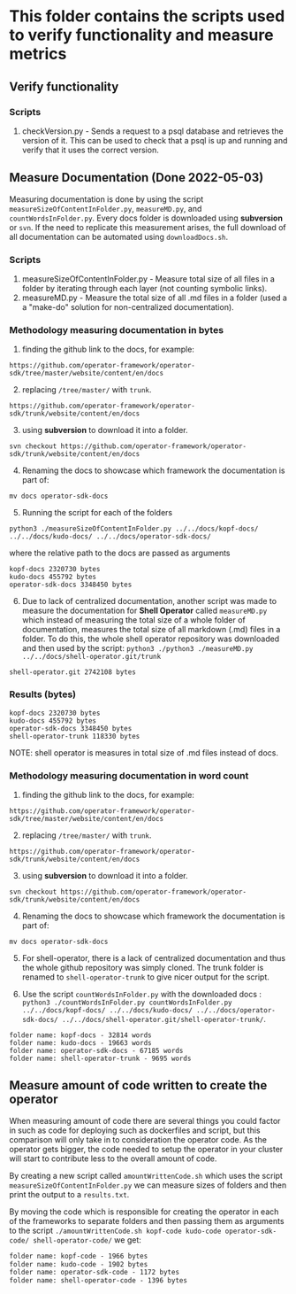 # This folder contains the scripts used to verify functionality and measure metrics 

## Verify functionality
### Scripts
1. checkVersion.py - 
   Sends a request to a psql database and retrieves the version of it.
   This can be used to check that a psql is up and running and verify that it uses the correct version.


## Measure Documentation (Done 2022-05-03)

Measuring documentation is done by using the script `measureSizeOfContentInFolder.py`, `measureMD.py`, and `countWordsInFolder.py`. Every docs folder is downloaded using **subversion** or `svn`.
If the need to replicate this measurement arises, the full download of all documentation can be automated using `downloadDocs.sh`.

### Scripts
1. measureSizeOfContentInFolder.py -
   Measure total size of all files in a folder by iterating through each layer (not counting symbolic links).
2. measureMD.py -
   Measure the total size of all .md files in a folder (used a a "make-do" solution for non-centralized documentation).


### Methodology measuring documentation in bytes

1. finding the github link to the docs, for example:
```
https://github.com/operator-framework/operator-sdk/tree/master/website/content/en/docs
```
2. replacing `/tree/master/` with `trunk`.
```
https://github.com/operator-framework/operator-sdk/trunk/website/content/en/docs
```
3. using **subversion** to download it into a folder.

```console
svn checkout https://github.com/operator-framework/operator-sdk/trunk/website/content/en/docs
```
4. Renaming the docs to showcase which framework the documentation is part of:
```console
mv docs operator-sdk-docs
```
5. Running the script for each of the folders
```
python3 ./measureSizeOfContentInFolder.py ../../docs/kopf-docs/ ../../docs/kudo-docs/ ../../docs/operator-sdk-docs/
```
where the relative path to the docs are passed as arguments
```console
kopf-docs 2320730 bytes
kudo-docs 455792 bytes
operator-sdk-docs 3348450 bytes
```
6. Due to lack of centralized documentation, another script was made to measure the documentation for **Shell Operator** called `measureMD.py` which instead of measuring the total size of a whole folder of documentation, measures the total size of all markdown (.md) files in a folder. To do this, the whole shell operator repository was downloaded and then used by the script: `python3 ./python3 ./measureMD.py ../../docs/shell-operator.git/trunk`
```console
shell-operator.git 2742108 bytes
```

### Results (bytes)
```console
kopf-docs 2320730 bytes
kudo-docs 455792 bytes
operator-sdk-docs 3348450 bytes
shell-operator-trunk 118330 bytes
```
NOTE: shell operator is measures in total size of .md files instead of docs.

### Methodology measuring documentation in word count

1. finding the github link to the docs, for example:
```
https://github.com/operator-framework/operator-sdk/tree/master/website/content/en/docs
```
2. replacing `/tree/master/` with `trunk`.
```
https://github.com/operator-framework/operator-sdk/trunk/website/content/en/docs
```
3. using **subversion** to download it into a folder.

```console
svn checkout https://github.com/operator-framework/operator-sdk/trunk/website/content/en/docs
```
4. Renaming the docs to showcase which framework the documentation is part of:
```console
mv docs operator-sdk-docs
```
5. For shell-operator, there is a lack of centralized documentation and thus the whole github repository was simply cloned. The trunk folder is renamed to `shell-operator-trunk` to give nicer output for the script.

6. Use the script `countWordsInFolder.py` with the downloaded docs : `python3 ./countWordsInFolder.py countWordsInFolder.py ../../docs/kopf-docs/ ../../docs/kudo-docs/ ../../docs/operator-sdk-docs/ ../../docs/shell-operator.git/shell-operator-trunk/`.

```console
folder name: kopf-docs - 32814 words
folder name: kudo-docs - 19663 words
folder name: operator-sdk-docs - 67185 words
folder name: shell-operator-trunk - 9695 words
```








## Measure amount of code written to create the operator

When measuring amount of code there are several things you could factor in such as code for deploying such as dockerfiles and script, but this comparison will only take in to consideration the operator code. As the operator gets bigger, the code needed to setup the operator in your cluster will start to contribute less to the overall amount of code.

By creating a new script called `amountWrittenCode.sh` which uses the script `measureSizeOfContentInFolder.py` we can measure sizes of folders and then print the output to a `results.txt`.

By moving the code which is responsible for creating the operator in each of the frameworks to separate folders and then passing them as arguments to the script `./amountWrittenCode.sh kopf-code kudo-code operator-sdk-code/ shell-operator-code/` we get:

```txt
folder name: kopf-code - 1966 bytes
folder name: kudo-code - 1902 bytes
folder name: operator-sdk-code - 1172 bytes
folder name: shell-operator-code - 1396 bytes
```


